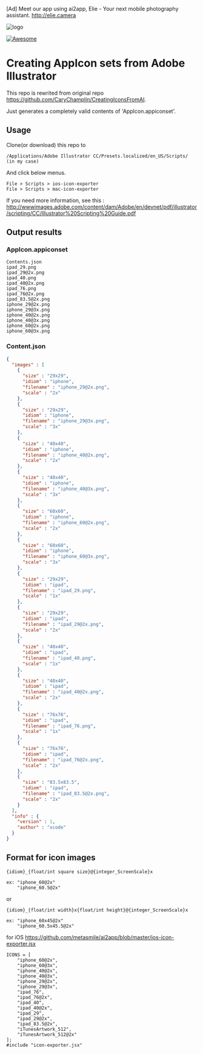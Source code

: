 
[Ad] Meet our app using ai2app, Elie - Your next mobile photography assistant. http://elie.camera

![logo](https://github.com/metasmile/ai2app/blob/master/logo.png)

[![Awesome](https://cdn.rawgit.com/sindresorhus/awesome/d7305f38d29fed78fa85652e3a63e154dd8e8829/media/badge.svg)](https://github.com/vsouza/awesome-ios#tools)

# Creating AppIcon sets from Adobe Illustrator

This repo is rewrited from original repo https://github.com/CaryChamplin/CreatingIconsFromAI.

Just generates a completely valid contents of 'AppIcon.appiconset'.

## Usage
Clone(or download) this repo to
```
/Applications/Adobe Illustrator CC/Presets.localized/en_US/Scripts/ (in my case)
```
And click below menus.

```
File > Scripts > ios-icon-exporter
File > Scripts > mac-icon-exporter
```

If you need more information, see this : http://wwwimages.adobe.com/content/dam/Adobe/en/devnet/pdf/illustrator/scripting/CC/Illustrator%20Scripting%20Guide.pdf

## Output results

### AppIcon.appiconset
```
Contents.json
ipad_29.png
ipad_29@2x.png
ipad_40.png
ipad_40@2x.png
ipad_76.png
ipad_76@2x.png
ipad_83.5@2x.png
iphone_29@2x.png
iphone_29@3x.png
iphone_40@2x.png
iphone_40@3x.png
iphone_60@2x.png
iphone_60@3x.png
```

### Content.json
```json
{
  "images" : [
    {
      "size" : "29x29",
      "idiom" : "iphone",
      "filename" : "iphone_29@2x.png",
      "scale" : "2x"
    },
    {
      "size" : "29x29",
      "idiom" : "iphone",
      "filename" : "iphone_29@3x.png",
      "scale" : "3x"
    },
    {
      "size" : "40x40",
      "idiom" : "iphone",
      "filename" : "iphone_40@2x.png",
      "scale" : "2x"
    },
    {
      "size" : "40x40",
      "idiom" : "iphone",
      "filename" : "iphone_40@3x.png",
      "scale" : "3x"
    },
    {
      "size" : "60x60",
      "idiom" : "iphone",
      "filename" : "iphone_60@2x.png",
      "scale" : "2x"
    },
    {
      "size" : "60x60",
      "idiom" : "iphone",
      "filename" : "iphone_60@3x.png",
      "scale" : "3x"
    },
    {
      "size" : "29x29",
      "idiom" : "ipad",
      "filename" : "ipad_29.png",
      "scale" : "1x"
    },
    {
      "size" : "29x29",
      "idiom" : "ipad",
      "filename" : "ipad_29@2x.png",
      "scale" : "2x"
    },
    {
      "size" : "40x40",
      "idiom" : "ipad",
      "filename" : "ipad_40.png",
      "scale" : "1x"
    },
    {
      "size" : "40x40",
      "idiom" : "ipad",
      "filename" : "ipad_40@2x.png",
      "scale" : "2x"
    },
    {
      "size" : "76x76",
      "idiom" : "ipad",
      "filename" : "ipad_76.png",
      "scale" : "1x"
    },
    {
      "size" : "76x76",
      "idiom" : "ipad",
      "filename" : "ipad_76@2x.png",
      "scale" : "2x"
    },
    {
      "size" : "83.5x83.5",
      "idiom" : "ipad",
      "filename" : "ipad_83.5@2x.png",
      "scale" : "2x"
    }
  ],
  "info" : {
    "version" : 1,
    "author" : "xcode"
  }
}
```

## Format for icon images

```
{idiom}_{float/int square size}@{integer_ScreenScale}x

ex: "iphone_60@2x"
    "iphone_60.5@2x"
```

or

```
{idiom}_{float/int width}x{float/int height}@{integer_ScreenScale}x

ex: "iphone_60x45@2x"
    "iphone_60.5x45.5@2x"
```

for iOS https://github.com/metasmile/ai2app/blob/master/ios-icon-exporter.jsx

```
ICONS = [
    "iphone_60@2x",
    "iphone_60@3x",
    "iphone_40@2x",
    "iphone_40@3x",
    "iphone_29@2x",
    "iphone_29@3x",
    "ipad_76",
    "ipad_76@2x",
    "ipad_40",
    "ipad_40@2x",
    "ipad_29",
    "ipad_29@2x",
    "ipad_83.5@2x",
    "iTunesArtwork_512",
    "iTunesArtwork_512@2x"
];
#include "icon-exporter.jsx"
```
